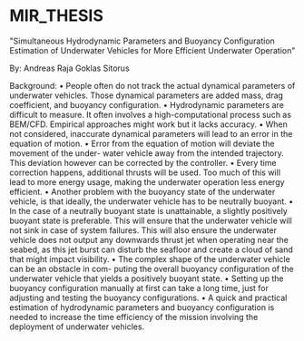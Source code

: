 # MIR_THESIS
"Simultaneous Hydrodynamic Parameters and Buoyancy Configuration Estimation of Underwater Vehicles for More Efficient Underwater Operation"

By: Andreas Raja Goklas Sitorus

Background:
• People often do not track the actual dynamical parameters of underwater vehicles. Those dynamical parameters are added mass, drag coefficient, and buoyancy configuration.
• Hydrodynamic parameters are difficult to measure. It often involves a high-computational process such as BEM/CFD. Empirical approaches might work but it lacks accuracy.
• When not considered, inaccurate dynamical parameters will lead to an error in the equation of motion.
• Error from the equation of motion will deviate the movement of the under- water vehicle away from the intended trajectory. This deviation however can be corrected by the controller.
• Every time correction happens, additional thrusts will be used. Too much of this will lead to more energy usage, making the underwater operation less energy efficient.
• Another problem with the buoyancy state of the underwater vehicle, is that ideally, the underwater vehicle has to be neutrally buoyant.
• In the case of a neutrally buoyant state is unattainable, a slightly positively buoyant state is preferable. This will ensure that the underwater vehicle will not sink in case of system failures. This will also ensure the underwater vehicle does not output any downwards thrust jet when operating near the seabed, as this jet burst can disturb the seafloor and create a cloud of sand that might impact visibility.
• The complex shape of the underwater vehicle can be an obstacle in com- puting the overall buoyancy configuration of the underwater vehicle that yields a positively buoyant state.
• Setting up the buoyancy configuration manually at first can take a long time, just for adjusting and testing the buoyancy configurations.
• A quick and practical estimation of hydrodynamic parameters and buoyancy configuration is needed to increase the time efficiency of the mission involving the deployment of underwater vehicles.
